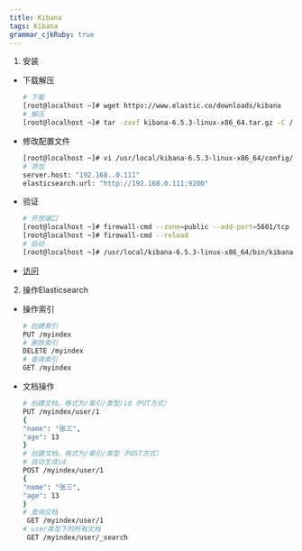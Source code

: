 ```yaml
---
title: Kibana
tags: Kibana
grammar_cjkRuby: true
---
```



1. 安装
* 下载解压
  ```bash
  # 下载
  [root@localhost ~]# wget https://www.elastic.co/downloads/kibana
  # 解压
  [root@localhost ~]# tar -zxvf kibana-6.5.3-linux-x86_64.tar.gz -C /usr/local/
  ````
* 修改配置文件
  ```bash
  [root@localhost ~]# vi /usr/local/kibana-6.5.3-linux-x86_64/config/kibana.yml 
  # 添加
  server.host: "192.168..0.111"
  elasticsearch.url: "http://192.168.0.111:9200"
  ```
* 验证
  ```bash
  # 开放端口
  [root@localhost ~]# firewall-cmd --zone=public --add-port=5601/tcp --permanent
  [root@localhost ~]# firewall-cmd --reload
  # 启动
  [root@localhost ~]# /usr/local/kibana-6.5.3-linux-x86_64/bin/kibana
  ```
* [访问](http://192.168.0.111:5601)
2. 操作Elasticsearch
* 操作索引
  ```bash
  # 创建索引
  PUT /myindex
  # 删除索引
  DELETE /myindex
  # 查询索引
  GET /myindex
  ```
 * 文档操作
   ```bash
   # 创建文档，格式为/索引/类型/id（PUT方式）
   PUT /myindex/user/1
   {
   "name": "张三",
   "age": 13
   }
   # 创建文档，格式为/索引/类型（POST方式）
   # 自动生成id
   POST /myindex/user/1
   {
   "name": "张三",
   "age": 13
   }  
   # 查询文档
	GET /myindex/user/1
   # user类型下的所有文档
	GET /myindex/user/_search
   ```